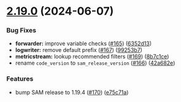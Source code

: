 # [2.19.0](https://github.com/observeinc/terraform-aws-collection/compare/v2.18.0...v2.19.0) (2024-06-07)


### Bug Fixes

* **forwarder:** improve variable checks ([#165](https://github.com/observeinc/terraform-aws-collection/issues/165)) ([6352d13](https://github.com/observeinc/terraform-aws-collection/commit/6352d13de571edba6f770561c6e46ba05101551e))
* **logwriter:** remove default prefix ([#167](https://github.com/observeinc/terraform-aws-collection/issues/167)) ([99253b7](https://github.com/observeinc/terraform-aws-collection/commit/99253b7aab78ca7fba2f3e15845f86e6ccd4cb38))
* **metricstream:** lookup recommended filters ([#169](https://github.com/observeinc/terraform-aws-collection/issues/169)) ([8b7c1ce](https://github.com/observeinc/terraform-aws-collection/commit/8b7c1ce274c1174b4ab8ca16d58fa5d4d7511c2f))
* rename `code_version` to `sam_release_version` ([#166](https://github.com/observeinc/terraform-aws-collection/issues/166)) ([42a682e](https://github.com/observeinc/terraform-aws-collection/commit/42a682e33c887eb87f17e9f125d21885fec1b64b))


### Features

* bump SAM release to 1.19.4 ([#170](https://github.com/observeinc/terraform-aws-collection/issues/170)) ([e75c71a](https://github.com/observeinc/terraform-aws-collection/commit/e75c71a6c9cb829327c7a4c5a0ece66b9d771987))



